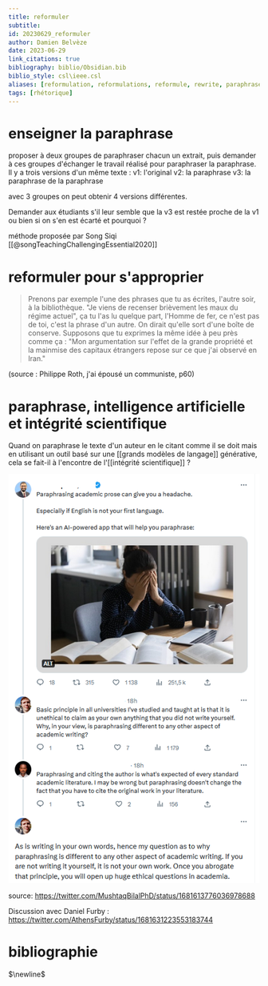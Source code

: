 ```yaml
---
title: reformuler
subtitle:
id: 20230629_reformuler
author: Damien Belvèze
date: 2023-06-29
link_citations: true
bibliography: biblio/Obsidian.bib
biblio_style: csl\ieee.csl
aliases: [reformulation, reformulations, reformule, rewrite, paraphrase, paraphrasing, paraphrases, paraphraser]
tags: [rhétorique]
---
```


# enseigner la paraphrase

proposer à deux groupes de paraphraser chacun un extrait, puis demander à ces groupes d'échanger le travail réalisé pour paraphraser la paraphrase. 
Il y a trois versions d'un même texte : 
v1: l'original
v2: la paraphrase
v3: la paraphrase de la paraphrase

avec 3 groupes on peut obtenir 4 versions différentes.

Demander aux étudiants s'il leur semble que la v3 est restée proche de la v1 ou bien si on s'en est écarté et pourquoi ? 

méthode proposée par Song Siqi [[@songTeachingChallengingEssential2020]]

# reformuler pour s'approprier


> Prenons par exemple l'une des phrases que tu as écrites, l'autre soir, à la bibliothèque. "Je viens de recenser brièvement les maux du régime actuel", ça tu l'as lu quelque part, l'Homme de fer, ce n'est pas de toi, c'est la phrase d'un autre. On dirait qu'elle sort d'une boîte de conserve. Supposons que tu exprimes la même idée à peu près comme ça : "Mon argumentation sur l'effet de la grande propriété et la mainmise des capitaux étrangers repose sur ce que j'ai observé en Iran."

(source : Philippe Roth, j'ai épousé un communiste, p60)

# paraphrase, intelligence artificielle et intégrité scientifique

Quand on paraphrase le texte d'un auteur en le citant comme il se doit mais en utilisant un outil basé sur une [[grands modèles de langage]] générative, cela se fait-il à l'encontre de l'[[intégrité scientifique]] ? 

![](images/paraphrasing_AI.png)

source: https://twitter.com/MushtaqBilalPhD/status/1681613776036978688

Discussion avec Daniel Furby : https://twitter.com/AthensFurby/status/1681631223553183744

# bibliographie
$\newline$






